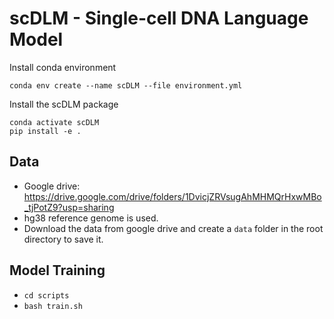 # scDLM - Single-cell DNA Language Model

Install conda environment
```
conda env create --name scDLM --file environment.yml
```

Install the scDLM package
```
conda activate scDLM
pip install -e .
```

## Data
* Google drive: https://drive.google.com/drive/folders/1DvicjZRVsugAhMHMQrHxwMBo_tjPotZ9?usp=sharing
* hg38 reference genome is used.
* Download the data from google drive and create a `data` folder in the root directory to save it.

## Model Training
* `cd scripts`
* `bash train.sh`
